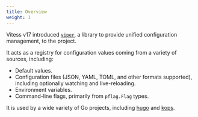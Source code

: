 ```yaml
---
title: Overview
weight: 1
---
```


Vitess v17 introduced [`viper`][viper], a library to provide unified configuration management, to the project.

It acts as a registry for configuration values coming from a variety of sources, including:

- Default values.
- Configuration files (JSON, YAML, TOML, and other formats supported), including optionally watching and live-reloading.
- Environment variables.
- Command-line flags, primarily from `pflag.Flag` types.

It is used by a wide variety of Go projects, including [hugo][hugo] and [kops][kops].

[viper]: https://github.com/spf13/viper
[hugo]: https://github.com/gohugoio/hugo
[kops]: https://github.com/kubernetes/kops
